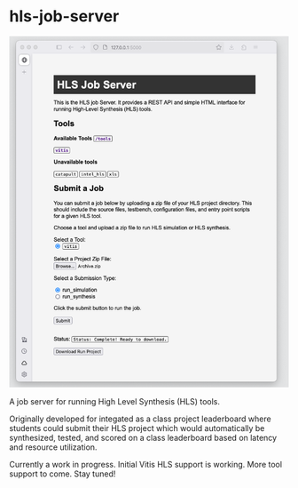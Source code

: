 # hls-job-server

![Browser Interface](readme_images/browser_interface.png)

A job server for running High Level Synthesis (HLS) tools.

Originally developed for integated as a class project leaderboard where students could submit their HLS project which would automatically be synthesized, tested, and scored on a class leaderboard based on latency and resource utilization.

Currently a work in progress. Initial Vitis HLS support is working. More tool support to come. Stay tuned!
